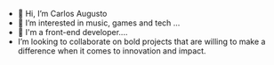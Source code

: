 - 👋 Hi, I’m Carlos Augusto
- 👀 I’m interested in music, games and tech ...
- 🌱 I'm a front-end developer....
- I’m looking to collaborate on bold projects that are willing to make a difference when it comes to innovation and impact.

<!---
NINentity7/NINentity7 is a ✨ special ✨ repository because its `README.md` (this file) appears on your GitHub profile.
You can click the Preview link to take a look at your changes.
--->
